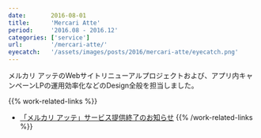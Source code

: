 ```yaml
---
date:       2016-08-01
title:      'Mercari Atte'
period:     '2016.08 - 2016.12'
categories: ['service']
url:        '/mercari-atte/'
eyecatch:   '/assets/images/posts/2016/mercari-atte/eyecatch.png'
---
```


メルカリ アッテのWebサイトリニューアルプロジェクトおよび、アプリ内キャンペーンLPの運用効率化などのDesign全般を担当しました。

{{% work-related-links %}}
- [「メルカリ アッテ」サービス提供終了のお知らせ][def]
{{% /work-related-links %}}

[def]: https://about.mercari.com/press/news/articles/20180316_atte_close/
